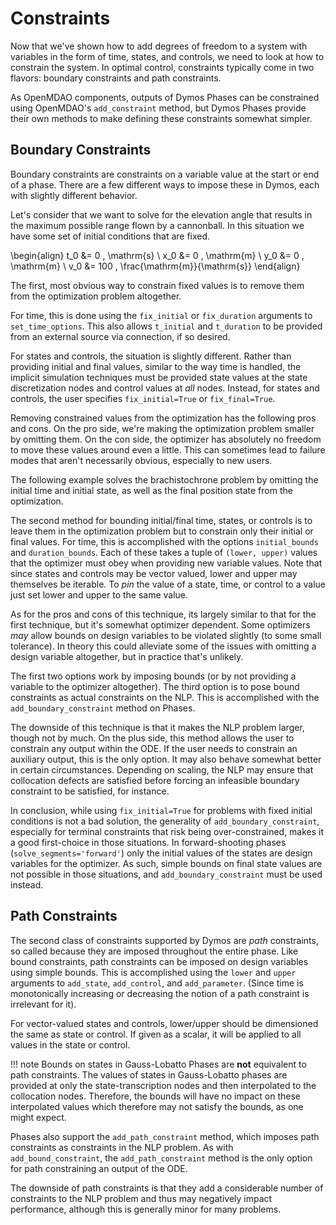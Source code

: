 # Constraints

Now that we've shown how to add degrees of freedom to a system with variables in the form of
time, states, and controls, we need to look at how to constrain the system.  In optimal control,
constraints typically come in two flavors:  boundary constraints and path constraints.

As OpenMDAO components, outputs of Dymos Phases can be constrained using OpenMDAO's `add_constraint` method, but Dymos Phases provide their own methods to make defining these constraints somewhat simpler.

##  Boundary Constraints

Boundary constraints are constraints on a variable value at the start or end of a phase.  There
are a few different ways to impose these in Dymos, each with slightly different behavior.

Let's consider that we want to solve for the elevation angle that results in the maximum possible
range flown by a cannonball.  In this situation we have some set of initial conditions that are
fixed.

\begin{align}
    t_0 &= 0 \, \mathrm{s} \\
    x_0 &= 0 \, \mathrm{m} \\
    y_0 &= 0 \, \mathrm{m} \\
    v_0 &= 100 \, \frac{\mathrm{m}}{\mathrm{s}}
\end{align}

The first, most obvious way to constrain fixed values is to remove them from the optimization problem altogether.

For time, this is done using the `fix_initial` or `fix_duration` arguments to `set_time_options`.
This also allows `t_initial` and `t_duration` to be provided from an external source via connection, if so desired.

For states and controls, the situation is slightly different.
Rather than providing initial and final values, similar to the way time is handled, the implicit simulation techniques must
be provided state values at the state discretization nodes and control values at *all* nodes.
Instead, for states and controls, the user specifies `fix_initial=True` or `fix_final=True`.

Removing constrained values from the optimization has the following pros and cons.
On the pro side, we're making the optimization problem smaller by omitting them.
On the con side, the optimizer has absolutely no freedom to move these values around even a little.
This can sometimes lead to failure modes that aren't necessarily obvious, especially to new users.

The following example solves the brachistochrone problem by omitting the initial time and initial state, as well as the final position state from the optimization.

The second method for bounding initial/final time, states, or controls is to leave them in the
optimization problem but to constrain only their initial or final values.  For time, this is
accomplished with the options `initial_bounds` and `duration_bounds`.  Each of these takes a tuple
of `(lower, upper)` values that the optimizer must obey when providing new variable values.  Note
that since states and controls may be vector valued, lower and upper may themselves be iterable.
To *pin* the value of a state, time, or control to a value just set lower and upper to the same
value.

As for the pros and cons of this technique, its largely similar to that for the first technique,
but it's somewhat optimizer dependent.  Some optimizers *may* allow bounds on design variables to
be violated slightly (to some small tolerance).  In theory this could alleviate some of the issues
with omitting a design variable altogether, but in practice that's unlikely.

The first two options work by imposing bounds (or by not providing a variable to the optimizer
altogether).  The third option is to pose bound constraints as actual constraints on the NLP.
This is accomplished with the `add_boundary_constraint` method on Phases.

The downside of this technique is that it makes the NLP problem larger, though not by much.  On
the plus side, this method allows the user to constrain any output within the ODE.  If the user
needs to constrain an auxiliary output, this is the only option.  It may also behave somewhat better
in certain circumstances.  Depending on scaling, the NLP may ensure that collocation defects are
satisfied before forcing an infeasible boundary constraint to be satisfied, for instance.

In conclusion, while using `fix_initial=True` for problems with fixed initial conditions is not a bad solution, the generality of `add_boundary_constraint`, especially for terminal constraints that risk being over-constrained, makes it a good first-choice in those situations.
In forward-shooting phases (`solve_segments='forward'`) only the initial values of the states are design variables for the optimizer.
As such, simple bounds on final state values are not possible in those situations, and `add_boundary_constraint` must be used instead.

##  Path Constraints

The second class of constraints supported by Dymos are *path* constraints, so called because they are imposed throughout the entire phase.
Like bound constraints, path constraints can be imposed on design variables using simple bounds.
This is accomplished using the `lower` and `upper` arguments to `add_state`, `add_control`, and `add_parameter`.
(Since time is monotonically increasing or decreasing the notion of a path constraint is irrelevant for it).

For vector-valued states and controls, lower/upper should be dimensioned the same as state or control.
If given as a scalar, it will be applied to all values in the state or control.

!!! note
    Bounds on states in Gauss-Lobatto Phases are **not** equivalent to path constraints.
    The values of states in Gauss-Lobatto phases are provided at only the state-transcription nodes and then interpolated to the collocation nodes.
    Therefore, the bounds will have no impact on these interpolated values which therefore may not satisfy the bounds, as one might expect.

Phases also support the `add_path_constraint` method, which imposes path constraints as constraints in the NLP problem.
As with `add_bound_constraint`, the `add_path_constraint` method is the only option for path constraining an output of the ODE.

The downside of path constraints is that they add a considerable number of constraints to the NLP problem and thus may negatively impact performance, although this is generally minor for many problems.


